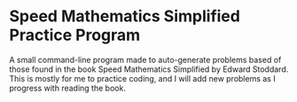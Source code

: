 # Speed Mathematics Simplified Practice Program
A small command-line program made to auto-generate problems based of those found in the book Speed Mathematics Simplified by Edward Stoddard. This is mostly for me to practice coding,  and I will add new problems as I progress with reading the book.
